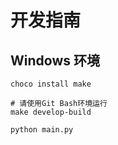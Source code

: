 # 开发指南
## Windows 环境
```
choco install make
```

```
# 请使用Git Bash环境运行
make develop-build
```

```
python main.py
```